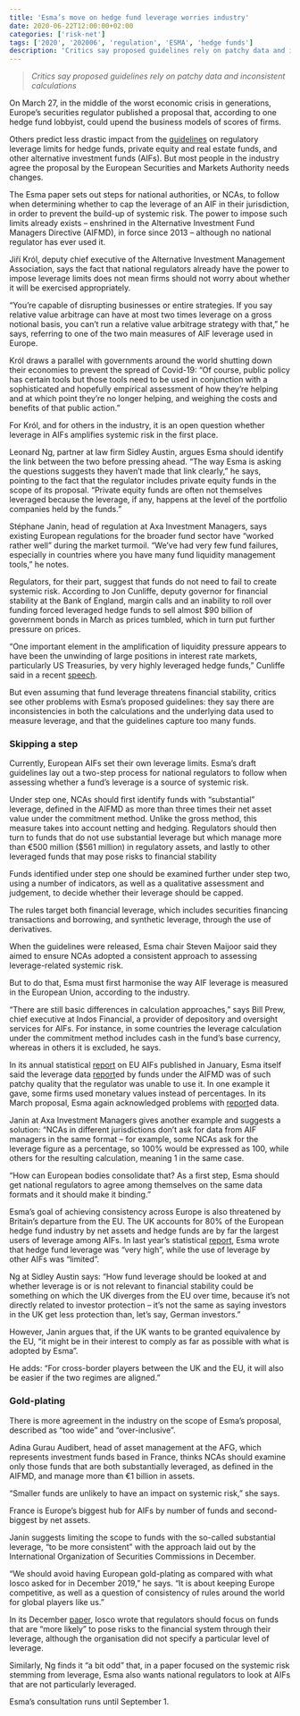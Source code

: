 ```yaml
---
title: 'Esma’s move on hedge fund leverage worries industry'
date: 2020-06-22T12:00:00+02:00
categories: ['risk-net']
tags: ['2020', '202006', 'regulation', 'ESMA', 'hedge funds']
description: 'Critics say proposed guidelines rely on patchy data and inconsistent calculations'
---
```


> _Critics say proposed guidelines rely on patchy data and inconsistent calculations_

On March 27, in the middle of the worst economic crisis in generations, Europe’s securities regulator published a proposal that, according to one hedge fund lobbyist, could upend the business models of scores of firms.

Others predict less drastic impact from the [guidelines](https://www.esma.europa.eu/sites/default/files/library/esma34-39-967_consultation_paper_on_guidelines_on_art_25_aifmd.pdf) on regulatory leverage limits for hedge funds, private equity and real estate funds, and other alternative investment funds (AIFs). But most people in the industry agree the proposal by the European Securities and Markets Authority needs changes.

The Esma paper sets out steps for national authorities, or NCAs, to follow when determining whether to cap the leverage of an AIF in their jurisdiction, in order to prevent the build-up of systemic risk. The power to impose such limits already exists – enshrined in the Alternative Investment Fund Managers Directive (AIFMD), in force since 2013 – although no national regulator has ever used it.

Jiří Król, deputy chief executive of the Alternative Investment Management Association, says the fact that national regulators already have the power to impose leverage limits does not mean firms should not worry about whether it will be exercised appropriately.

“You’re capable of disrupting businesses or entire strategies. If you say relative value arbitrage can have at most two times leverage on a gross notional basis, you can’t run a relative value arbitrage strategy with that,” he says, referring to one of the two main measures of AIF leverage used in Europe.

Król draws a parallel with governments around the world shutting down their economies to prevent the spread of Covid-19: “Of course, public policy has certain tools but those tools need to be used in conjunction with a sophisticated and hopefully empirical assessment of how they’re helping and at which point they’re no longer helping, and weighing the costs and benefits of that public action.”

For Król, and for others in the industry, it is an open question whether leverage in AIFs amplifies systemic risk in the first place.

Leonard Ng, partner at law firm Sidley Austin, argues Esma should identify the link between the two before pressing ahead. “The way Esma is asking the questions suggests they haven’t made that link clearly,” he says, pointing to the fact that the regulator includes private equity funds in the scope of its proposal. “Private equity funds are often not themselves leveraged because the leverage, if any, happens at the level of the portfolio companies held by the funds.”

Stéphane Janin, head of regulation at Axa Investment Managers, says existing European regulations for the broader fund sector have “worked rather well” during the market turmoil. “We’ve had very few fund failures, especially in countries where you have many fund liquidity management tools,” he notes.

Regulators, for their part, suggest that funds do not need to fail to create systemic risk. According to Jon Cunliffe, deputy governor for financial stability at the Bank of England, margin calls and an inability to roll over funding forced leveraged hedge funds to sell almost $90 billion of government bonds in March as prices tumbled, which in turn put further pressure on prices.

“One important element in the amplification of liquidity pressure appears to have been the unwinding of large positions in interest rate markets, particularly US Treasuries, by very highly leveraged hedge funds,” Cunliffe said in a recent [speech](https://www.bankofengland.co.uk/-/media/boe/files/speech/2020/financial-system-resilience-lessons-from-a-real-stress-speech-by-jon-cunliffe.pdf?la=en&hash=68025EDB90D936B24560429761646BFEAE2D2D74).

But even assuming that fund leverage threatens financial stability, critics see other problems with Esma’s proposed guidelines: they say there are inconsistencies in both the calculations and the underlying data used to measure leverage, and that the guidelines capture too many funds.

### Skipping a step

Currently, European AIFs set their own leverage limits. Esma’s draft guidelines lay out a two-step process for national regulators to follow when assessing whether a fund’s leverage is a source of systemic risk.

Under step one, NCAs should first identify funds with “substantial” leverage, defined in the AIFMD as more than three times their net asset value under the commitment method. Unlike the gross method, this measure takes into account netting and hedging. Regulators should then turn to funds that do not use substantial leverage but which manage more than €500 million ($561 million) in regulatory assets, and lastly to other leveraged funds that may pose risks to financial stability

Funds identified under step one should be examined further under step two, using a number of indicators, as well as a qualitative assessment and judgement, to decide whether their leverage should be capped.

The rules target both financial leverage, which includes securities financing transactions and borrowing, and synthetic leverage, through the use of derivatives.

When the guidelines were released, Esma chair Steven Maijoor said they aimed to ensure NCAs adopted a consistent approach to assessing leverage-related systemic risk.

But to do that, Esma must first harmonise the way AIF leverage is measured in the European Union, according to the industry.

“There are still basic differences in calculation approaches,” says Bill Prew, chief executive at Indos Financial, a provider of depository and oversight services for AIFs. For instance, in some countries the leverage calculation under the commitment method includes cash in the fund’s base currency, whereas in others it is excluded, he says.

In its annual statistical [report](https://www.esma.europa.eu/sites/default/files/library/esma50-165-1006_asr-aif_2020.pdf) on EU AIFs published in January, Esma itself said the leverage data [report](https://www.esma.europa.eu/sites/default/files/library/esma50-165-1006_asr-aif_2020.pdf)ed by funds under the AIFMD was of such patchy quality that the regulator was unable to use it. In one example it gave, some firms used monetary values instead of percentages. In its March proposal, Esma again acknowledged problems with [report](https://www.esma.europa.eu/sites/default/files/library/esma50-165-1006_asr-aif_2020.pdf)ed data.

Janin at Axa Investment Managers gives another example and suggests a solution: “NCAs in different jurisdictions don’t ask for data from AIF managers in the same format – for example, some NCAs ask for the leverage figure as a percentage, so 100% would be expressed as 100, while others for the resulting calculation, meaning 1 in the same case.

“How can European bodies consolidate that? As a first step, Esma should get national regulators to agree among themselves on the same data formats and it should make it binding.”

Esma’s goal of achieving consistency across Europe is also threatened by Britain’s departure from the EU. The UK accounts for 80% of the European hedge fund industry by net assets and hedge funds are by far the largest users of leverage among AIFs. In last year’s statistical [report](https://www.esma.europa.eu/sites/default/files/library/esma50-165-748_aif_report_2019.pdf), Esma wrote that hedge fund leverage was “very high”, while the use of leverage by other AIFs was “limited”.

Ng at Sidley Austin says: “How fund leverage should be looked at and whether leverage is or is not relevant to financial stability could be something on which the UK diverges from the EU over time, because it’s not directly related to investor protection – it’s not the same as saying investors in the UK get less protection than, let’s say, German investors.”

However, Janin argues that, if the UK wants to be granted equivalence by the EU, “it might be in their interest to comply as far as possible with what is adopted by Esma”.

He adds: “For cross-border players between the UK and the EU, it will also be easier if the two regimes are aligned.”

### Gold-plating

There is more agreement in the industry on the scope of Esma’s proposal, described as “too wide” and “over-inclusive”.

Adina Gurau Audibert, head of asset management at the AFG, which represents investment funds based in France, thinks NCAs should examine only those funds that are both substantially leveraged, as defined in the AIFMD, and manage more than €1 billion in assets.

“Smaller funds are unlikely to have an impact on systemic risk,” she says.

France is Europe’s biggest hub for AIFs by number of funds and second-biggest by net assets.

Janin suggests limiting the scope to funds with the so-called substantial leverage, “to be more consistent” with the approach laid out by the International Organization of Securities Commissions in December.

“We should avoid having European gold-plating as compared with what Iosco asked for in December 2019,” he says. “It is about keeping Europe competitive, as well as a question of consistency of rules around the world for global players like us.”

In its December [paper](https://www.iosco.org/library/pubdocs/pdf/IOSCOPD645.pdf), Iosco wrote that regulators should focus on funds that are “more likely” to pose risks to the financial system through their leverage, although the organisation did not specify a particular level of leverage.

Similarly, Ng finds it “a bit odd” that, in a paper focused on the systemic risk stemming from leverage, Esma also wants national regulators to look at AIFs that are not particularly leveraged.

Esma’s consultation runs until September 1.

